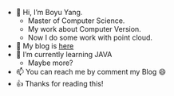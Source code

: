 - 👋 Hi, I’m Boyu Yang.
  - Master of Computer Science. 
  - My work about Computer Version.
  - Now I do some work with point cloud.
- 👀 My blog is [here](https://boyu-cs.github.io)
- 🌱 I’m currently learning JAVA
  - Maybe more?
- 📫 You can reach me by comment my Blog :smile:
- :+1: Thanks for reading this!

<!---
boyu-cs/boyu-cs is a ✨ special ✨ repository because its `README.md` (this file) appears on your GitHub profile.
You can click the Preview link to take a look at your changes.
--->
